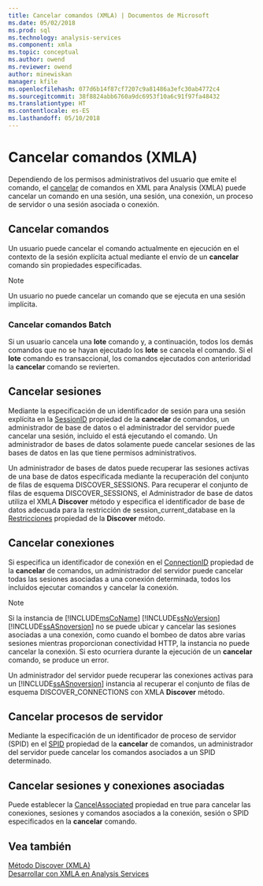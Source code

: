 ```yaml
---
title: Cancelar comandos (XMLA) | Documentos de Microsoft
ms.date: 05/02/2018
ms.prod: sql
ms.technology: analysis-services
ms.component: xmla
ms.topic: conceptual
ms.author: owend
ms.reviewer: owend
author: minewiskan
manager: kfile
ms.openlocfilehash: 077d6b14f87cf7207c9a81486a3efc30ab4772c4
ms.sourcegitcommit: 38f8824abb6760a9dc6953f10a6c91f97fa48432
ms.translationtype: HT
ms.contentlocale: es-ES
ms.lasthandoff: 05/10/2018
---
```

# <a name="canceling-commands-xmla"></a>Cancelar comandos (XMLA)
  Dependiendo de los permisos administrativos del usuario que emite el comando, el [cancelar](../../analysis-services/xmla/xml-elements-commands/cancel-element-xmla.md) de comandos en XML para Analysis (XMLA) puede cancelar un comando en una sesión, una sesión, una conexión, un proceso de servidor o una sesión asociada o conexión.  
  
## <a name="canceling-commands"></a>Cancelar comandos  
 Un usuario puede cancelar el comando actualmente en ejecución en el contexto de la sesión explícita actual mediante el envío de un **cancelar** comando sin propiedades especificadas.  
  
> [!NOTE]  
>  Un usuario no puede cancelar un comando que se ejecuta en una sesión implícita.  
  
### <a name="canceling-batch-commands"></a>Cancelar comandos Batch  
 Si un usuario cancela una **lote** comando y, a continuación, todos los demás comandos que no se hayan ejecutado los **lote** se cancela el comando. Si el **lote** comando es transaccional, los comandos ejecutados con anterioridad la **cancelar** comando se revierten.  
  
## <a name="canceling-sessions"></a>Cancelar sesiones  
 Mediante la especificación de un identificador de sesión para una sesión explícita en la [SessionID](../../analysis-services/xmla/xml-elements-properties/sessionid-element-xmla.md) propiedad de la **cancelar** de comandos, un administrador de base de datos o el administrador del servidor puede cancelar una sesión, incluido el está ejecutando el comando. Un administrador de bases de datos solamente puede cancelar sesiones de las bases de datos en las que tiene permisos administrativos.  
  
 Un administrador de bases de datos puede recuperar las sesiones activas de una base de datos especificada mediante la recuperación del conjunto de filas de esquema DISCOVER_SESSIONS. Para recuperar el conjunto de filas de esquema DISCOVER_SESSIONS, el Administrador de base de datos utiliza el XMLA **Discover** método y especifica el identificador de base de datos adecuada para la restricción de session_current_database en la [Restricciones](../../analysis-services/xmla/xml-elements-properties/restrictions-element-xmla.md) propiedad de la **Discover** método.  
  
## <a name="canceling-connections"></a>Cancelar conexiones  
 Si especifica un identificador de conexión en el [ConnectionID](../../analysis-services/xmla/xml-elements-properties/connectionid-element-xmla.md) propiedad de la **cancelar** de comandos, un administrador del servidor puede cancelar todas las sesiones asociadas a una conexión determinada, todos los incluidos ejecutar comandos y cancelar la conexión.  
  
> [!NOTE]  
>  Si la instancia de [!INCLUDE[msCoName](../../includes/msconame-md.md)] [!INCLUDE[ssNoVersion](../../includes/ssnoversion-md.md)] [!INCLUDE[ssASnoversion](../../includes/ssasnoversion-md.md)] no se puede ubicar y cancelar las sesiones asociadas a una conexión, como cuando el bombeo de datos abre varias sesiones mientras proporcionan conectividad HTTP, la instancia no puede cancelar la conexión. Si esto ocurriera durante la ejecución de un **cancelar** comando, se produce un error.  
  
 Un administrador del servidor puede recuperar las conexiones activas para un [!INCLUDE[ssASnoversion](../../includes/ssasnoversion-md.md)] instancia al recuperar el conjunto de filas de esquema DISCOVER_CONNECTIONS con XMLA **Discover** método.  
  
## <a name="canceling-server-processes"></a>Cancelar procesos de servidor  
 Mediante la especificación de un identificador de proceso de servidor (SPID) en el [SPID](../../analysis-services/xmla/xml-elements-properties/spid-element-xmla.md) propiedad de la **cancelar** de comandos, un administrador del servidor puede cancelar los comandos asociados a un SPID determinado.  
  
## <a name="canceling-associated-sessions-and-connections"></a>Cancelar sesiones y conexiones asociadas  
 Puede establecer la [CancelAssociated](../../analysis-services/xmla/xml-elements-properties/cancelassociated-element-xmla.md) propiedad en true para cancelar las conexiones, sesiones y comandos asociados a la conexión, sesión o SPID especificados en la **cancelar** comando.  
  
## <a name="see-also"></a>Vea también  
 [Método Discover &#40;XMLA&#41;](../../analysis-services/xmla/xml-elements-methods-discover.md)   
 [Desarrollar con XMLA en Analysis Services](../../analysis-services/multidimensional-models-scripting-language-assl-xmla/developing-with-xmla-in-analysis-services.md)  
  
  
